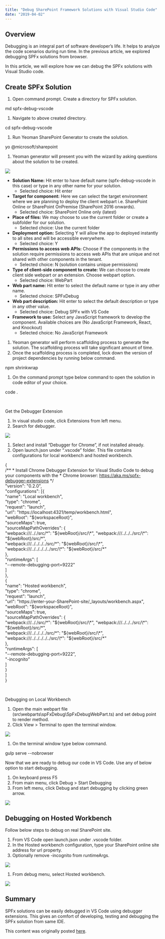 ```yaml
---
title: "Debug SharePoint Framework Solutions with Visual Studio Code"
date: "2019-04-02"
---
```


## Overview

Debugging is an integral part of software developer’s life. It helps to analyze the code scenarios during run time. In the previous article, we explored debugging SPFx solutions from browser.

In this article, we will explore how we can debug the SPFx solutions with Visual Studio code.

## Create SPFx Solution

1. Open command prompt. Create a directory for SPFx solution.

md spfx-debug-vscode

1. Navigate to above created directory.

cd spfx-debug-vscode

1. Run Yeoman SharePoint Generator to create the solution.

yo @microsoft/sharepoint

1. Yeoman generator will present you with the wizard by asking questions about the solution to be created.

![](https://nanddeepnachanblogs.com/wp-content/uploads/2020/03/word-image-333.png)

- **Solution Name:** Hit enter to have default name (spfx-debug-vscode in this case) or type in any other name for your solution.
    - Selected choice: Hit enter
- **Target for component:** Here we can select the target environment where we are planning to deploy the client webpart i.e. SharePoint Online or SharePoint OnPremise (SharePoint 2016 onwards).
    - Selected choice: SharePoint Online only (latest)
- **Place of files:** We may choose to use the current folder or create a subfolder for our solution.
    - Selected choice: Use the current folder
- **Deployment option:** Selecting Y will allow the app to deployed instantly to all sites and will be accessible everywhere.
    - Selected choice: Y
- **Permissions to access web APIs:** Choose if the components in the solution require permissions to access web APIs that are unique and not shared with other components in the tenant.
    - Selected choice: N (solution contains unique permissions)
- **Type of client-side component to create:** We can choose to create client side webpart or an extension. Choose webpart option.
    - Selected choice: WebPart
- **Web part name:** Hit enter to select the default name or type in any other name.
    - Selected choice: SPFxDebug
- **Web part description:** Hit enter to select the default description or type in any other value.
    - Selected choice: Debug SPFx with VS Code
- **Framework to use:** Select any JavaScript framework to develop the component. Available choices are (No JavaScript Framework, React, and Knockout)
    - Selected choice: No JavaScript Framework

1. Yeoman generator will perform scaffolding process to generate the solution. The scaffolding process will take significant amount of time.
2. Once the scaffolding process is completed, lock down the version of project dependencies by running below command.

npm shrinkwrap

1. On the command prompt type below command to open the solution in code editor of your choice.

code .

 

Get the Debugger Extension

1. In visual studio code, click Extensions from left menu.
2. Search for debugger.

![](https://nanddeepnachanblogs.com/wp-content/uploads/2020/03/word-image-334.png)

1. Select and install “Debugger for Chrome”, if not installed already.
2. Open launch.json under “.vscode” folder. This file contains configurations for local workbench and hosted workbench.

{  
  /\*\* 
   \* Install Chrome Debugger Extension for Visual Studio Code to debug your components with the 
   \* Chrome browser: https://aka.ms/spfx-debugger-extensions 
   \*/  
  "version": "0.2.0",  
  "configurations": \[{  
      "name": "Local workbench",  
      "type": "chrome",  
      "request": "launch",  
      "url": "https://localhost:4321/temp/workbench.html",  
      "webRoot": "${workspaceRoot}",  
      "sourceMaps": true,  
      "sourceMapPathOverrides": {  
        "webpack:///.././src/\*": "${webRoot}/src/\*",  
        "webpack:///../../../src/\*": "${webRoot}/src/\*",  
        "webpack:///../../../../src/\*": "${webRoot}/src/\*",  
        "webpack:///../../../../../src/\*": "${webRoot}/src/\*"  
      },  
      "runtimeArgs": \[  
        "--remote-debugging-port=9222"  
      \]  
    },  
    {  
      "name": "Hosted workbench",  
      "type": "chrome",  
      "request": "launch",  
      "url": "https://enter-your-SharePoint-site/\_layouts/workbench.aspx",  
      "webRoot": "${workspaceRoot}",  
      "sourceMaps": true,  
      "sourceMapPathOverrides": {  
        "webpack:///.././src/\*": "${webRoot}/src/\*",  
        "webpack:///../../../src/\*": "${webRoot}/src/\*",  
        "webpack:///../../../../src/\*": "${webRoot}/src/\*",  
        "webpack:///../../../../../src/\*": "${webRoot}/src/\*"  
      },  
      "runtimeArgs": \[  
        "--remote-debugging-port=9222",  
        "-incognito"  
      \]  
    }  
  \]  
}

 

Debugging on Local Workbench

1. Open the main webpart file (src\\webparts\\spFxDebug\\SpFxDebugWebPart.ts) and set debug point to render method.
2. Click View > Terminal to open the terminal window.

![](https://nanddeepnachanblogs.com/wp-content/uploads/2020/03/word-image-335.png)

1. On the terminal window type below command.

gulp serve --nobrowser

Now that we are ready to debug our code in VS Code. Use any of below option to start debugging.

1. On keyboard press F5
2. From main menu, click Debug > Start Debugging
3. From left menu, click Debug and start debugging by clicking green arrow.

![](https://nanddeepnachanblogs.com/wp-content/uploads/2020/03/word-image-336.png)

## Debugging on Hosted Workbench

Follow below steps to debug on real SharePoint site.

1. From VS Code open launch.json under .vscode folder.
2. In the Hosted workbench configuration, type your SharePoint online site address for url property.
3. Optionally remove -incognito from runtimeArgs.

![](https://nanddeepnachanblogs.com/wp-content/uploads/2020/03/word-image-337.png)

1. From debug menu, select Hosted workbench.

![](https://nanddeepnachanblogs.com/wp-content/uploads/2020/03/word-image-338.png)

## Summary

SPFx solutions can be easily debugged in VS Code using debugger extensions. This gives an comfort of developing, testing and debugging the SPFx solution from same IDE.

This content was originally posted [here](https://www.c-sharpcorner.com/article/using-react-components-in-spfx-extension-application-customizer/).
